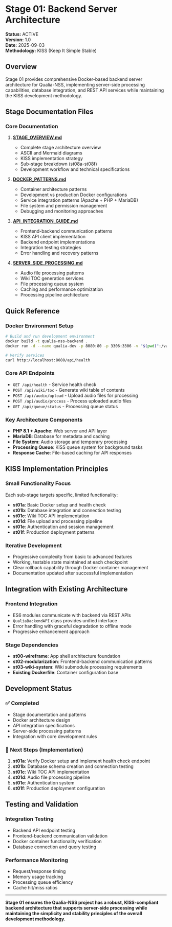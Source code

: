 # Stage 01: Backend Server Architecture

**Status:** ACTIVE  
**Version:** 1.0  
**Date:** 2025-09-03  
**Methodology:** KISS (Keep It Simple Stable)

## Overview

Stage 01 provides comprehensive Docker-based backend server architecture for Qualia-NSS, implementing server-side processing capabilities, database integration, and REST API services while maintaining the KISS development methodology.

## Stage Documentation Files

### Core Documentation

1. **[STAGE_OVERVIEW.md](./STAGE_OVERVIEW.md)**
   - Complete stage architecture overview
   - ASCII and Mermaid diagrams  
   - KISS implementation strategy
   - Sub-stage breakdown (st08a-st08f)
   - Development workflow and technical specifications

2. **[DOCKER_PATTERNS.md](./DOCKER_PATTERNS.md)**
   - Container architecture patterns
   - Development vs production Docker configurations
   - Service integration patterns (Apache + PHP + MariaDB)
   - File system and permission management
   - Debugging and monitoring approaches

3. **[API_INTEGRATION_GUIDE.md](./API_INTEGRATION_GUIDE.md)**
   - Frontend-backend communication patterns
   - KISS API client implementation
   - Backend endpoint implementations
   - Integration testing strategies
   - Error handling and recovery patterns

4. **[SERVER_SIDE_PROCESSING.md](./SERVER_SIDE_PROCESSING.md)**
   - Audio file processing patterns
   - Wiki TOC generation services
   - File processing queue system
   - Caching and performance optimization
   - Processing pipeline architecture

## Quick Reference

### Docker Environment Setup
```bash
# Build and run development environment
docker build -t qualia-nss-backend .
docker run -d --name qualia-dev -p 8080:80 -p 3306:3306 -v "$(pwd)":/var/www/html qualia-nss-backend

# Verify services
curl http://localhost:8080/api/health
```

### Core API Endpoints
- `GET /api/health` - Service health check
- `POST /api/wiki/toc` - Generate wiki table of contents
- `POST /api/audio/upload` - Upload audio files for processing
- `POST /api/audio/process` - Process uploaded audio files
- `GET /api/queue/status` - Processing queue status

### Key Architecture Components
- **PHP 8.1 + Apache**: Web server and API layer
- **MariaDB**: Database for metadata and caching
- **File System**: Audio storage and temporary processing
- **Processing Queue**: KISS queue system for background tasks
- **Response Cache**: File-based caching for API responses

## KISS Implementation Principles

### Small Functionality Focus
Each sub-stage targets specific, limited functionality:
- **st01a**: Basic Docker setup and health check
- **st01b**: Database integration and connection testing
- **st01c**: Wiki TOC API implementation
- **st01d**: File upload and processing pipeline
- **st01e**: Authentication and session management
- **st01f**: Production deployment patterns

### Iterative Development
- Progressive complexity from basic to advanced features
- Working, testable state maintained at each checkpoint
- Clear rollback capability through Docker container management
- Documentation updated after successful implementation

## Integration with Existing Architecture

### Frontend Integration
- ES6 modules communicate with backend via REST APIs
- `QualiaBackendAPI` class provides unified interface
- Error handling with graceful degradation to offline mode
- Progressive enhancement approach

### Stage Dependencies
- **st00-wireframe**: App shell architecture foundation
- **st02-modularization**: Frontend-backend communication patterns  
- **st03-wiki-system**: Wiki submodule processing requirements
- **Existing Dockerfile**: Container configuration base

## Development Status

### ✅ Completed
- Stage documentation and patterns
- Docker architecture design
- API integration specifications
- Server-side processing patterns
- Integration with core development rules

### 🔄 Next Steps (Implementation)
1. **st01a**: Verify Docker setup and implement health check endpoint
2. **st01b**: Database schema creation and connection testing
3. **st01c**: Wiki TOC API implementation
4. **st01d**: Audio file processing pipeline
5. **st01e**: Authentication system
6. **st01f**: Production deployment configuration

## Testing and Validation

### Integration Testing
- Backend API endpoint testing
- Frontend-backend communication validation
- Docker container functionality verification
- Database connection and query testing

### Performance Monitoring
- Request/response timing
- Memory usage tracking
- Processing queue efficiency
- Cache hit/miss ratios

---

**Stage 01 ensures the Qualia-NSS project has a robust, KISS-compliant backend architecture that supports server-side processing while maintaining the simplicity and stability principles of the overall development methodology.**